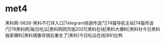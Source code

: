 # met4
黑料网-0626-黑料不打烊入口|Telegram频道传送门|74猫导航主站|74猫传送门|78黑料网|每日吃瓜|黑料网网页版2025|黑料在线|黑料大爆料|黑料社今日黑料独家爆料|黑料偶像背锅后重生了|黑料|今日吃瓜在线|881比鸭
